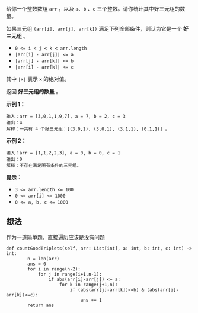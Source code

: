 给你一个整数数组 `arr` ，以及 `a`、`b` 、`c` 三个整数。请你统计其中好三元组的数量。

如果三元组 `(arr[i], arr[j], arr[k])` 满足下列全部条件，则认为它是一个 **好三元组** 。

- `0 <= i < j < k < arr.length`
- `|arr[i] - arr[j]| <= a`
- `|arr[j] - arr[k]| <= b`
- `|arr[i] - arr[k]| <= c`

其中 `|x|` 表示 `x` 的绝对值。

返回 **好三元组的数量** 。

**示例 1：**

	输入：arr = [3,0,1,1,9,7], a = 7, b = 2, c = 3
	输出：4
	解释：一共有 4 个好三元组：[(3,0,1), (3,0,1), (3,1,1), (0,1,1)] 。

**示例 2：**

	输入：arr = [1,1,2,2,3], a = 0, b = 0, c = 1
	输出：0
	解释：不存在满足所有条件的三元组。

**提示：**

- `3 <= arr.length <= 100`
- `0 <= arr[i] <= 1000`
- `0 <= a, b, c <= 1000`

## 想法

作为一道简单题，直接遍历应该是没有问题

	def countGoodTriplets(self, arr: List[int], a: int, b: int, c: int) -> int:
	        n = len(arr)
	        ans = 0
	        for i in range(n-2):
	            for j in range(i+1,n-1):
	                if abs(arr[i]-arr[j]) <= a:
	                    for k in range(j+1,n):
	                        if (abs(arr[j]-arr[k])<=b) & (abs(arr[i]-arr[k])<=c):
	                            ans += 1
	        return ans